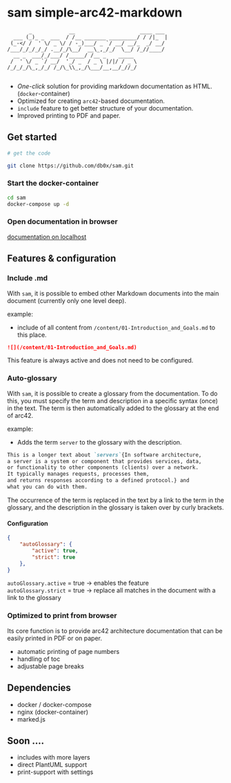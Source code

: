 # sam simple-arc42-markdown

``` 
       _            __                     ____ ___ 
  ___ (_)_ _  ___  / /__ _______ _________/ / /|_  |
 (_-</ /  ' \/ _ \/ / -_)___/ _ `/ __/ __/_  _/ __/ 
/___/_/_/_/_/ .__/_/\__/  __\_,_/_/  \__/ /_//____/ 
  __ _  ___/_/___/ /_____/ /__ _    _____           
 /  ' \/ _ `/ __/  '_/ _  / _ \ |/|/ / _ \          
/_/_/_/\_,_/_/ /_/\_\\_,_/\___/__,__/_//_/          
                                                    
```                                          
* _One-click_ solution for providing markdown documentation as HTML. (`docker`-container)
* Optimized for creating `arc42`-based documentation.
* `include` feature to get better structure of your documentation.
* Improved printing to PDF and paper.

## Get started

```bash
# get the code

git clone https://github.com/db0x/sam.git
```

### Start the docker-container

```bash
cd sam 
docker-compose up -d
```

### Open documentation in browser

[documentation on localhost](http://localhost:8080)

## Features & configuration

### Include .md

With `sam`, it is possible to embed other Markdown documents into the main document (currently only one level deep).

example:
* include of all content from `/content/01-Introduction_and_Goals.md` to this place.

```md
![](/content/01-Introduction_and_Goals.md) 
```
This feature is always active and does not need to be configured.

### Auto-glossary 

With `sam`, it is possible to create a glossary from the documentation. To do this, you must specify the term and description in a specific syntax (once) in the text. The term is then automatically added to the glossary at the end of arc42.

example:
* Adds the term `server` to the glossary with the description.

```md
This is a longer text about `servers`{In software architecture,
a server is a system or component that provides services, data,
or functionality to other components (clients) over a network.
It typically manages requests, processes them,
and returns responses according to a defined protocol.} and 
what you can do with them.
```

The occurrence of the term is replaced in the text by a link to the term in the glossary, and the description in the glossary is taken over by curly brackets.

#### Configuration 

```json
{
    "autoGlossary": {
        "active": true,
        "strict": true
    },
}
```
`autoGlossary.active` = true -> enables the feature\
`autoGlossary.strict` = true -> replace all matches in the document with a link to the glossary

### Optimized to print from browser

Its core function is to provide arc42 architecture documentation that can be easily printed in PDF or on paper.
* automatic printing of page numbers
* handling of toc
* adjustable page breaks

## Dependencies

* docker / docker-compose
* nginx (docker-container)
* marked.js


## Soon ....

* includes with more layers 
* direct PlantUML support
* print-support with settings

